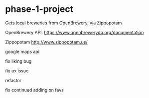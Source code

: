 # phase-1-project

Gets local breweries from OpenBrewery, via Zippopotam

OpenBrewery API: https://www.openbrewerydb.org/documentation

Zippopotam http://www.zippopotam.us/

google maps api

fix liking bug

fix ux issue

refactor

fix continued adding on favs